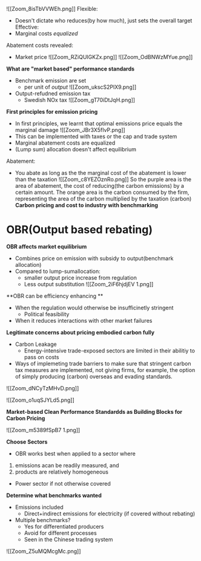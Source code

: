 ![[Zoom_8isTbVVWEh.png]]
Flexible:
- Doesn't dictate who reduces(by how much), just sets the overall target
Effective:
- Marginal costs *equalized*

Abatement costs revealed:
- Market price
![[Zoom_RZiQUIGKZx.png]]
![[Zoom_OdBNWzMYue.png]]

**What are "market based" performance standards**
- Benchmark emission are set
	- per unit of *output*
![[Zoom_ukscS2PlX9.png]]
- Output-refudned emission tax
	- Swedish NOx tax
![[Zoom_gT70iDtJqH.png]]

**First principles for emission pricing**
- In first principles, we learnt that optimal emissions price equals the marginal damage
![[Zoom_JBr3X5fIvP.png]]
- This can be implemented with taxes or the cap and trade system
- Marginal abatement costs are equalized
- (Lump sum) allocation doesn't affect equilibrium

Abatement:
- You abate as long as the the marginal cost of the abatement is lower than the taxation
![[Zoom_c8YEZOznRo.png]]
So the purple area is the area of abatement, the cost of reducing(the carbon emissions) by a certain amount. 
The orange area is the carbon consumed by the firm, representing the area of the carbon multiplied by the taxation (carbon)
**Carbon pricing and cost to industry with benchmarking**

# OBR(Output based rebating)
**OBR affects market equilibrium**
- Combines price on emission with subsidy to output(benchmark allocation)
- Compared to lump-sumallocation:
	- smaller output price increase from regulation
	- Less output substitution
![[Zoom_2iF6hjdjEV 1.png]]

**OBR can be efficiency enhancing **
- When the regulation would otherwise be insufficinetly stringent
	- Political feasibility
- When it reduces interactions with other market failures

**Legitimate concerns about pricing embodied carbon fully**
- Carbon Leakage
	- Energy-intensive trade-exposed sectors are limited in their abilitiy to pass on costs
- Ways of implemeting trade barriers to make sure that  stringent carbon tax measures are implemented, not giving firms, for example, the option of simply producing (carbon) overseas and evading standards.


![[Zoom_dNCyTzMHvD.png]]

![[Zoom_o1uqSJYLd5.png]]

**Market-based Clean Performance Standardds as Building Blocks for Carbon Pricing**

![[Zoom_m5389fSpB7 1.png]]

**Choose Sectors**
- OBR works best when applied to a sector where
1) emissions acan be readily measured, and 
2) products are relatively homogeneous
- Power sector if not otherwise covered

**Determine what benchmarks wanted**
- Emissions included
	- Direct+indirect emissions for electricity
	(if covered without rebating)
- Multiple benchmarks?
	- Yes for differentiated producers
	- Avoid for different processes
	- Seen in the Chinese trading system

![[Zoom_Z5uMQMcgMc.png]]

